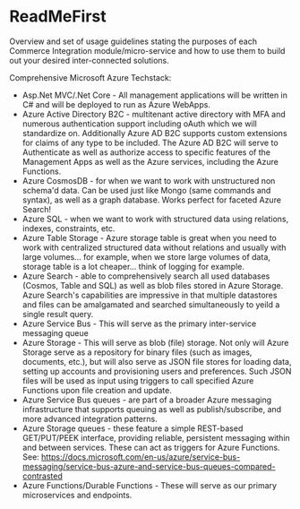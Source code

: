 # ReadMeFirst
Overview and set of usage guidelines stating the purposes of each Commerce Integration module/micro-service and how to use them to build out your desired inter-connected solutions.

Comprehensive Microsoft Azure Techstack: 
* Asp.Net MVC/.Net Core - All management applications will be written in C# and will be deployed to run as Azure WebApps.
* Azure Active Directory B2C - multitenant active directory with MFA and numerous authentication support including oAuth which we will standardize on.  Additionally Azure AD B2C supports custom extensions for claims of any type to be included.  The Azure AD B2C will serve to Authenticate as well as authorize access to specific features of the Management Apps as well as the Azure services, including the Azure Functions.
* Azure CosmosDB - for when we want to work with unstructured non schema'd data.  Can be used just like Mongo (same commands and syntax), as well as a graph database.  Works perfect for faceted Azure Search!
* Azure SQL - when we want to work with structured data using relations, indexes, constraints, etc.
* Azure Table Storage - Azure storage table is great when you need to work with centralized structured data without relations and usually with large volumes... for example, when we store large volumes of data, storage table is a lot cheaper... think of logging for example.
* Azure Search - able to comprehensively search all used databases (Cosmos, Table and SQL) as well as blob files stored in Azure Storage.  Azure Search's capabilities are impressive in that multiple datastores and files can be amalgamated and searched simultaneously to yeild a single result query.
* Azure Service Bus - This will serve as the primary inter-service messaging queue
* Azure Storage - This will serve as blob (file) storage. Not only will Azure Storage serve as a repository for binary files (such as images, documents, etc.), but will also serve as JSON file stores for loading data, setting up accounts and provisioning users and preferences.  Such JSON files will be used as input using triggers to call specified Azure Functions upon file creation and update.
* Azure Service Bus queues - are part of a broader Azure messaging infrastructure that supports queuing as well as publish/subscribe, and more advanced integration patterns.
* Azure Storage queues - these feature a simple REST-based GET/PUT/PEEK interface, providing reliable, persistent messaging within and between services. These can act as triggers for Azure Functions.  See: https://docs.microsoft.com/en-us/azure/service-bus-messaging/service-bus-azure-and-service-bus-queues-compared-contrasted
* Azure Functions/Durable Functions - These will serve as our primary microservices and endpoints.
